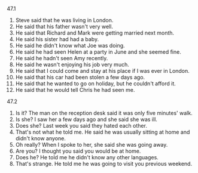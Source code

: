 47.1
  1. Steve said that he was living in London.
  2. He said that his father wasn't very well.
  3. He said that Richard and Mark were getting married next month.
  4. He said his sister had had a baby.
  5. He said he didn't know what Joe was doing.
  6. He said he had seen Helen at a party in June and she seemed fine.
  7. He said he hadn't seen Amy recently.
  8. He said he wasn't enjoying his job very much.
  9. He said that I could come and stay at his place if I was ever in London.
  10. He said that his car had been stolen a few days ago.
  11. He said that he wanted to go on holiday, but he couldn't afford it.
  12. He said that he would tell Chris he had seen me.

47.2
  1. Is it? The man on the reception desk said it was only five minutes' walk.
  2. Is she? I saw her a few days ago and she said she was ill.
  3. Does she? Last week you said they hated each other.
  4. That's not what he told me. He said he was usually sitting at home and didn't know anyone.
  5. Oh really? When I spoke to her, she said she was going away.
  6. Are you? I thought you said you would be at home.
  7. Does he? He told me he didn't know any other languages.
  8. That's strange. He told me he was going to visit you previous weekend.